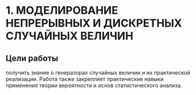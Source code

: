 # 1. МОДЕЛИРОВАНИЕ НЕПРЕРЫВНЫХ И ДИСКРЕТНЫХ СЛУЧАЙНЫХ ВЕЛИЧИН
## Цели работы
получить знание о генераторах случайных величин и их практической реализации. Работа также 
закрепляет практические навыки применения теории вероятности и основ статистического анализа.
